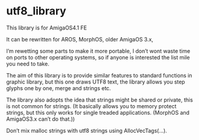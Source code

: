 # utf8_library

This library is for AmigaOS4.1 FE

It can be rewritten for AROS, MorphOS, older AmigaOS 3.x,

I’m rewetting some parts to make it more portable, 
I don’t wont waste time on ports to other operating systems,
so if anyone is interested the list mile you need to take.

The aim of this library is to provide similar features to standard functions in graphic library,
but this one draws UTF8 text, the library allows you step glyphs one by one, merge and strings etc.

The library also adopts the idea that strings might be shared or private, this is not common for strings.
(It basically allows you to memory protect strings, but this only works for single treaded applications.
(MorphOS and AmigaOS3.x can’t do that.))

Don’t mix malloc strings with utf8 strings using AllocVecTags(...).
